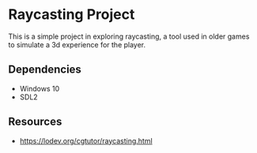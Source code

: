 # Raycasting Project
This is a simple project in exploring raycasting, a tool used in older games to simulate a 3d experience for the player.

## Dependencies
- Windows 10
- SDL2

## Resources
- https://lodev.org/cgtutor/raycasting.html
